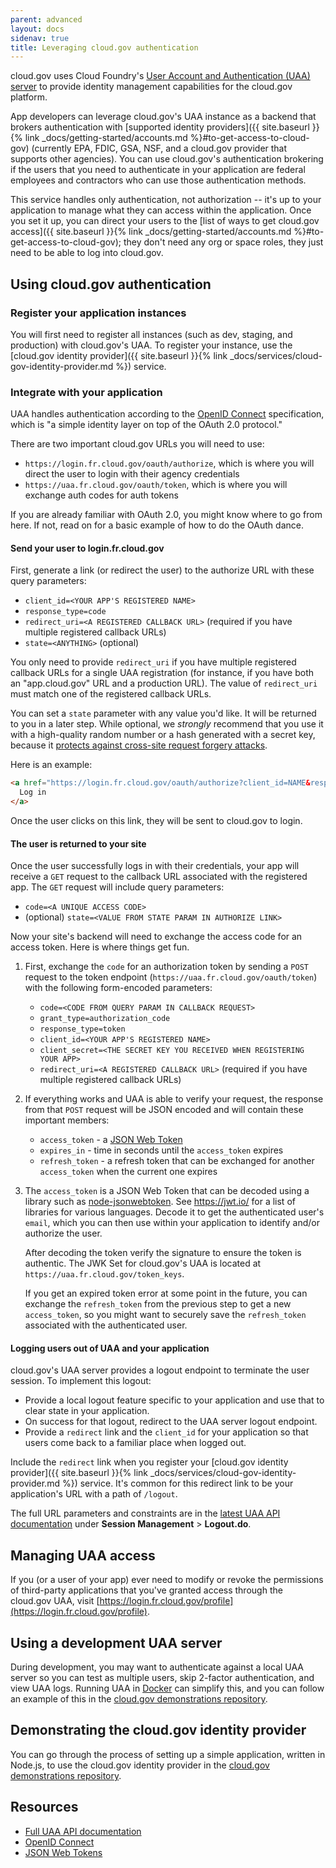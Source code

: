 ```yaml
---
parent: advanced
layout: docs
sidenav: true
title: Leveraging cloud.gov authentication
---
```


cloud.gov uses Cloud Foundry's [User Account and Authentication (UAA) server](https://docs.cloudfoundry.org/concepts/architecture/uaa.html) to provide identity management capabilities for the cloud.gov platform.

App developers can leverage cloud.gov's UAA instance as a backend that brokers authentication with [supported identity providers]({{ site.baseurl }}{% link _docs/getting-started/accounts.md %}#to-get-access-to-cloud-gov) (currently EPA, FDIC, GSA, NSF, and a cloud.gov provider that supports other agencies). You can use cloud.gov's authentication brokering if the users that you need to authenticate in your application are federal employees and contractors who can use those authentication methods.

This service handles only authentication, not authorization -- it's up to your application to manage what they can access within the application. Once you set it up, you can direct your users to the [list of ways to get cloud.gov access]({{ site.baseurl }}{% link _docs/getting-started/accounts.md %}#to-get-access-to-cloud-gov); they don't need any org or space roles, they just need to be able to log into cloud.gov.

## Using cloud.gov authentication

### Register your application instances

You will first need to register all instances (such as dev, staging, and production) with cloud.gov's UAA. To register your instance, use the [cloud.gov identity provider]({{ site.baseurl }}{% link _docs/services/cloud-gov-identity-provider.md %}) service.

### Integrate with your application

UAA handles authentication according to the [OpenID Connect](http://openid.net/connect/) specification, which is "a simple identity layer on top of the OAuth 2.0 protocol."

There are two important cloud.gov URLs you will need to use:
- `https://login.fr.cloud.gov/oauth/authorize`, which is where you will direct the user to login with their agency credentials
- `https://uaa.fr.cloud.gov/oauth/token`, which is where you will exchange auth codes for auth tokens

If you are already familiar with OAuth 2.0, you might know where to go from here. If not, read on for a basic example of how to do the OAuth dance.

#### Send your user to login.fr.cloud.gov

First, generate a link (or redirect the user) to the authorize URL with these
query parameters:

* `client_id=<YOUR APP'S REGISTERED NAME>`
* `response_type=code`
* `redirect_uri=<A REGISTERED CALLBACK URL>` (required if you have multiple registered callback URLs)
* `state=<ANYTHING>` (optional)

You only need to provide `redirect_uri` if you have multiple registered callback URLs for a single
UAA registration (for instance, if you have both an "app.cloud.gov" URL and a production URL).
The value of `redirect_uri` must match one of the registered callback URLs.

You can set a `state` parameter with any value you'd like.
It will be returned to you in a later step. While optional, we *strongly*
recommend that you use it with a high-quality random number or a hash generated with a secret key, because it [protects against cross-site request forgery attacks](http://www.thread-safe.com/2014/05/the-correct-use-of-state-parameter-in.html).

Here is an example:

```html
<a href="https://login.fr.cloud.gov/oauth/authorize?client_id=NAME&response_type=code&state=9ab894ad91d99eb9ee4b30ea7f02b9d8e43eb15db58ff93e4894f3b49817d7ab">
  Log in
</a>
```

Once the user clicks on this link, they will be sent to cloud.gov to login.

#### The user is returned to your site

Once the user successfully logs in with their credentials, your app will
receive a `GET` request to the callback URL associated with the registered
app. The `GET` request will include query parameters:

* `code=<A UNIQUE ACCESS CODE>`
* (optional) `state=<VALUE FROM STATE PARAM IN AUTHORIZE LINK>`

Now your site's backend will need to exchange the access code for an
access token. Here is where things get fun.

1.  First, exchange the `code` for an authorization token by sending a
    `POST` request to the token endpoint
    (`https://uaa.fr.cloud.gov/oauth/token`) with the following form-encoded
    parameters:

    - `code=<CODE FROM QUERY PARAM IN CALLBACK REQUEST>`
    - `grant_type=authorization_code`
    - `response_type=token`
    - `client_id=<YOUR APP'S REGISTERED NAME>`
    - `client_secret=<THE SECRET KEY YOU RECEIVED WHEN REGISTERING YOUR APP>`
    - `redirect_uri=<A REGISTERED CALLBACK URL>` (required if you have multiple registered callback URLs)

2.  If everything works and UAA is able to verify your request, the response
    from that `POST` request will be JSON encoded and will contain these
    important members:

    - `access_token` - a [JSON Web Token](https://jwt.io/)
    - `expires_in` - time in seconds until the `access_token` expires
    - `refresh_token` - a refresh token that can be exchanged for another
      `access_token` when the current one expires

3.  The `access_token` is a JSON Web Token that can be decoded using a
    library such as [node-jsonwebtoken](https://github.com/auth0/node-jsonwebtoken).
    See https://jwt.io/ for a list of libraries for various languages. Decode it
    to get the authenticated user's `email`, which you can then use within
    your application to identify and/or authorize the user.

    After decoding the token verify the signature to ensure the token is authentic.
    The JWK Set for cloud.gov's UAA is located at `https://uaa.fr.cloud.gov/token_keys`.

    If you get an expired token error at some point in the future, you can
    exchange the `refresh_token` from the previous step to get a new `access_token`,
    so you might want to securely save the `refresh_token` associated with the
    authenticated user.

#### Logging users out of UAA and your application

cloud.gov's UAA server provides a logout endpoint to terminate the user session.
To implement this logout:

- Provide a local logout feature specific to your application and use that to
  clear state in your application.
- On success for that logout, redirect to the UAA server logout endpoint.
- Provide a `redirect` link and the `client_id` for your application so that
  users come back to a familiar place when logged out.

Include the `redirect` link when you register your [cloud.gov identity
provider]({{ site.baseurl }}{% link _docs/services/cloud-gov-identity-provider.md %})
service. It's common for this redirect link to be your application's URL with a
path of `/logout`.

The full URL parameters and constraints are in the [latest UAA API
documentation](https://docs.cloudfoundry.org/api/uaa/) under **Session
Management** > **Logout.do**.

## Managing UAA access

If you (or a user of your app) ever need to modify or revoke the permissions of
third-party applications that you've granted access through the cloud.gov UAA,
visit [https://login.fr.cloud.gov/profile](https://login.fr.cloud.gov/profile).

## Using a development UAA server

During development, you may want to authenticate against a local UAA server
so you can test as multiple users, skip 2-factor authentication,
and view UAA logs. Running UAA in [Docker](https://www.docker.com) can simplify this,
and you can follow an example of this in the [cloud.gov demonstrations repository](https://github.com/18F/cg-demos/blob/master/cg-identity/README.md#2-run-a-local-uaa-server-for-local-development).

## Demonstrating the cloud.gov identity provider

You can go through the process of setting up a simple application, written in Node.js, to use the cloud.gov identity provider in the [cloud.gov demonstrations repository](https://github.com/18F/cg-demos/blob/master/cg-identity/README.md#1-run-an-application-in-cloudgov-that-uses-the-identity-provider).

## Resources

- [Full UAA API documentation](https://github.com/cloudfoundry/uaa/blob/master/docs/UAA-APIs.rst)
- [OpenID Connect](http://openid.net/connect/)
- [JSON Web Tokens](https://jwt.io/)
